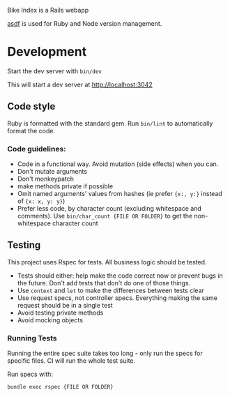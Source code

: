 Bike Index is a Rails webapp

[asdf](https://asdf-vm.com/) is used for Ruby and Node version management.

# Development

Start the dev server with `bin/dev`

This will start a dev server at [http://localhost:3042](http://localhost:3042)

## Code style

Ruby is formatted with the standard gem. Run `bin/lint` to automatically format the code.

### Code guidelines:

- Code in a functional way. Avoid mutation (side effects) when you can.
- Don't mutate arguments
- Don't monkeypatch
- make methods private if possible
- Omit named arguments' values from hashes (ie prefer `{x:, y:}` instead of `{x: x, y: y}`)
- Prefer less code, by character count (excluding whitespace and comments). Use `bin/char_count {FILE OR FOLDER}` to get the non-whitespace character count

## Testing

This project uses Rspec for tests. All business logic should be tested.

- Tests should either: help make the code correct now or prevent bugs in the future. Don't add tests that don't do one of those things.
- Use `context` and `let` to make the differences between tests clear
- Use request specs, not controller specs. Everything making the same request should be in a single test
- Avoid testing private methods
- Avoid mocking objects

### Running Tests

Running the entire spec suite takes too long - only run the specs for specific files. CI will run the whole test suite.

Run specs with:


```
bundle exec rspec {FILE OR FOLDER}
```
